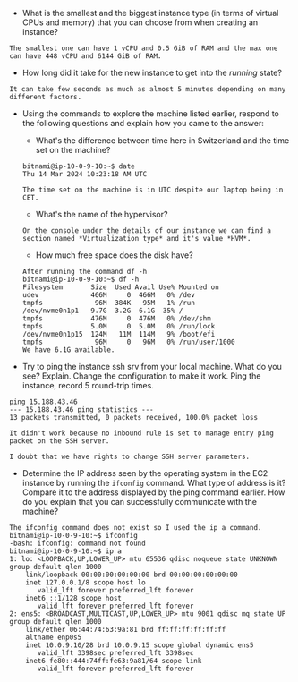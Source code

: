 * What is the smallest and the biggest instance type (in terms of
  virtual CPUs and memory) that you can choose from when creating an
  instance?

```
The smallest one can have 1 vCPU and 0.5 GiB of RAM and the max one can have 448 vCPU and 6144 GiB of RAM.
```

* How long did it take for the new instance to get into the _running_
  state?

```
It can take few seconds as much as almost 5 minutes depending on many different factors.
```

* Using the commands to explore the machine listed earlier, respond to
  the following questions and explain how you came to the answer:

    * What's the difference between time here in Switzerland and the time set on
      the machine?
      
    ```
    bitnami@ip-10-0-9-10:~$ date
    Thu 14 Mar 2024 10:23:18 AM UTC

    The time set on the machine is in UTC despite our laptop being in CET.
    ```

    * What's the name of the hypervisor?
    
    ```
    On the console under the details of our instance we can find a section named *Virtualization type* and it's value *HVM*.
    ```

    * How much free space does the disk have?
    
    ```
    After running the command df -h
    bitnami@ip-10-0-9-10:~$ df -h
    Filesystem       Size  Used Avail Use% Mounted on
    udev             466M     0  466M   0% /dev
    tmpfs             96M  384K   95M   1% /run
    /dev/nvme0n1p1   9.7G  3.2G  6.1G  35% /
    tmpfs            476M     0  476M   0% /dev/shm
    tmpfs            5.0M     0  5.0M   0% /run/lock
    /dev/nvme0n1p15  124M   11M  114M   9% /boot/efi
    tmpfs             96M     0   96M   0% /run/user/1000
    We have 6.1G available.
    ```


* Try to ping the instance ssh srv from your local machine. What do you see?
  Explain. Change the configuration to make it work. Ping the
  instance, record 5 round-trip times.

```
ping 15.188.43.46
--- 15.188.43.46 ping statistics ---
13 packets transmitted, 0 packets received, 100.0% packet loss

It didn't work because no inbound rule is set to manage entry ping packet on the SSH server.

I doubt that we have rights to change SSH server parameters.
```

* Determine the IP address seen by the operating system in the EC2
  instance by running the `ifconfig` command. What type of address
  is it? Compare it to the address displayed by the ping command
  earlier. How do you explain that you can successfully communicate
  with the machine?

```
The ifconfig command does not exist so I used the ip a command.
bitnami@ip-10-0-9-10:~$ ifconfig
-bash: ifconfig: command not found
bitnami@ip-10-0-9-10:~$ ip a
1: lo: <LOOPBACK,UP,LOWER_UP> mtu 65536 qdisc noqueue state UNKNOWN group default qlen 1000
    link/loopback 00:00:00:00:00:00 brd 00:00:00:00:00:00
    inet 127.0.0.1/8 scope host lo
       valid_lft forever preferred_lft forever
    inet6 ::1/128 scope host 
       valid_lft forever preferred_lft forever
2: ens5: <BROADCAST,MULTICAST,UP,LOWER_UP> mtu 9001 qdisc mq state UP group default qlen 1000
    link/ether 06:44:74:63:9a:81 brd ff:ff:ff:ff:ff:ff
    altname enp0s5
    inet 10.0.9.10/28 brd 10.0.9.15 scope global dynamic ens5
       valid_lft 3398sec preferred_lft 3398sec
    inet6 fe80::444:74ff:fe63:9a81/64 scope link 
       valid_lft forever preferred_lft forever
```